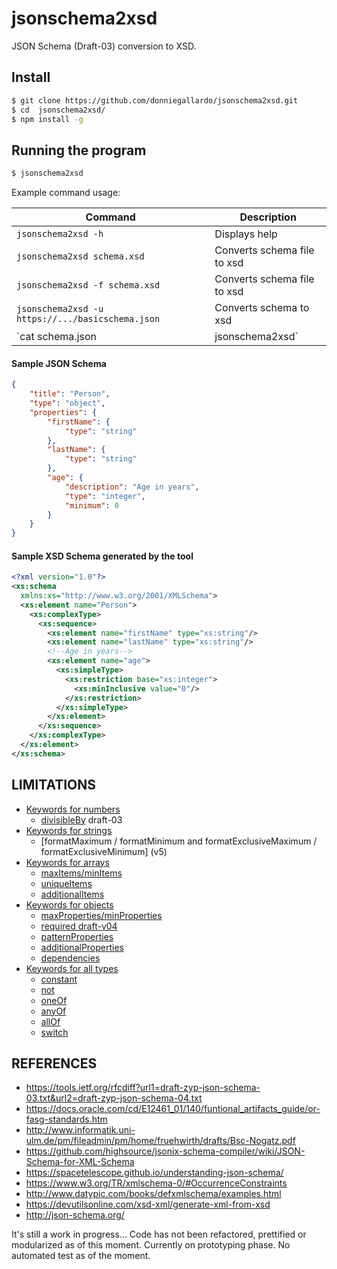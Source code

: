 # jsonschema2xsd
JSON Schema (Draft-03) conversion to XSD.

## Install
```bash
$ git clone https://github.com/donniegallardo/jsonschema2xsd.git
$ cd  jsonschema2xsd/
$ npm install -g
```

## Running the program
```bash
$ jsonschema2xsd
```

Example command usage:

Command                      | Description
------------------------------|------------
`jsonschema2xsd -h`       | Displays help
`jsonschema2xsd schema.xsd`       | Converts schema file to xsd
`jsonschema2xsd -f schema.xsd`       | Converts schema file to xsd
`jsonschema2xsd -u https://.../basicschema.json`       | Converts schema to xsd
`cat schema.json | jsonschema2xsd`       | Converts pipe data to xsd

#### Sample JSON Schema
```json
{
    "title": "Person",
    "type": "object",
    "properties": {
        "firstName": {
            "type": "string"
        },
        "lastName": {
            "type": "string"
        },
        "age": {
            "description": "Age in years",
            "type": "integer",
            "minimum": 0
        }
    }
}
```

#### Sample XSD Schema generated by the tool
```xml
<?xml version="1.0"?>
<xs:schema 
  xmlns:xs="http://www.w3.org/2001/XMLSchema">
  <xs:element name="Person">
    <xs:complexType>
      <xs:sequence>
        <xs:element name="firstName" type="xs:string"/>
        <xs:element name="lastName" type="xs:string"/>
        <!--Age in years-->
        <xs:element name="age">
          <xs:simpleType>
            <xs:restriction base="xs:integer">
              <xs:minInclusive value="0"/>
            </xs:restriction>
          </xs:simpleType>
        </xs:element>
      </xs:sequence>
    </xs:complexType>
  </xs:element>
</xs:schema>
```

## LIMITATIONS
- [Keywords for numbers](#keywords-for-numbers)
    - [divisibleBy](#) draft-03
- [Keywords for strings](#keywords-for-strings)
    - [formatMaximum / formatMinimum and formatExclusiveMaximum / formatExclusiveMinimum] (v5)
- [Keywords for arrays](#keywords-for-arrays)
    - [maxItems/minItems](#maxitems--minitems)
    - [uniqueItems](#) 
    - [additionalItems](#) 
- [Keywords for objects](#keywords-for-objects)
    - [maxProperties/minProperties](#maxproperties--minproperties)
    - [required draft-v04](#required)
    - [patternProperties](#patternproperties)
    - [additionalProperties](#additionalproperties)
    - [dependencies](#dependencies)
- [Keywords for all types](#keywords-for-all-types)
    - [constant](#)
    - [not](#)
    - [oneOf](#)
    - [anyOf](#)
    - [allOf](#)
    - [switch](#)

## REFERENCES

- https://tools.ietf.org/rfcdiff?url1=draft-zyp-json-schema-03.txt&url2=draft-zyp-json-schema-04.txt
- https://docs.oracle.com/cd/E12461_01/140/funtional_artifacts_guide/or-fasg-standards.htm
- http://www.informatik.uni-ulm.de/pm/fileadmin/pm/home/fruehwirth/drafts/Bsc-Nogatz.pdf
- https://github.com/highsource/jsonix-schema-compiler/wiki/JSON-Schema-for-XML-Schema
- https://spacetelescope.github.io/understanding-json-schema/
- https://www.w3.org/TR/xmlschema-0/#OccurrenceConstraints
- http://www.datypic.com/books/defxmlschema/examples.html
- https://devutilsonline.com/xsd-xml/generate-xml-from-xsd
- http://json-schema.org/

It's still a work in progress...
Code has not been refactored, prettified or modularized as of this moment.
Currently on prototyping phase.
No automated test as of the moment.
